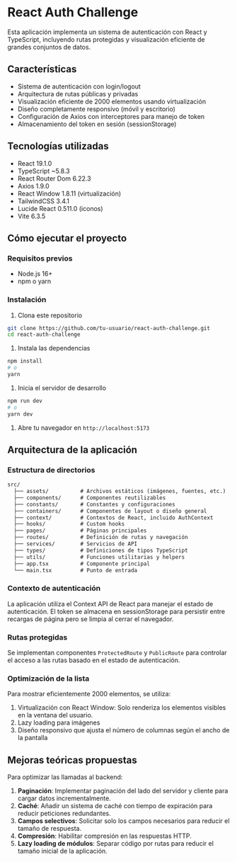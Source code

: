 # React Auth Challenge

Esta aplicación implementa un sistema de autenticación con React y TypeScript, incluyendo rutas protegidas y visualización eficiente de grandes conjuntos de datos.

## Características

- Sistema de autenticación con login/logout
- Arquitectura de rutas públicas y privadas
- Visualización eficiente de 2000 elementos usando virtualización
- Diseño completamente responsivo (móvil y escritorio)
- Configuración de Axios con interceptores para manejo de token
- Almacenamiento del token en sesión (sessionStorage)

## Tecnologías utilizadas

- React 19.1.0
- TypeScript ~5.8.3
- React Router Dom 6.22.3
- Axios 1.9.0
- React Window 1.8.11 (virtualización)
- TailwindCSS 3.4.1
- Lucide React 0.511.0 (iconos)
- Vite 6.3.5

## Cómo ejecutar el proyecto

### Requisitos previos

- Node.js 16+
- npm o yarn

### Instalación

1. Clona este repositorio

```bash
git clone https://github.com/tu-usuario/react-auth-challenge.git
cd react-auth-challenge
```

1. Instala las dependencias

```bash
npm install
# o
yarn
```

1. Inicia el servidor de desarrollo

```bash
npm run dev
# o
yarn dev
```

1. Abre tu navegador en `http://localhost:5173`

## Arquitectura de la aplicación

### Estructura de directorios

```markdown
src/
  ├── assets/          # Archivos estáticos (imágenes, fuentes, etc.)
  ├── components/      # Componentes reutilizables
  ├── constants/       # Constantes y configuraciones
  ├── containers/      # Componentes de layout o diseño general
  ├── context/         # Contextos de React, incluido AuthContext
  ├── hooks/           # Custom hooks
  ├── pages/           # Páginas principales
  ├── routes/          # Definición de rutas y navegación
  ├── services/        # Servicios de API
  ├── types/           # Definiciones de tipos TypeScript
  ├── utils/           # Funciones utilitarias y helpers
  ├── app.tsx          # Componente principal
  └── main.tsx         # Punto de entrada
```

### Contexto de autenticación

La aplicación utiliza el Context API de React para manejar el estado de autenticación. El token se almacena en sessionStorage para persistir entre recargas de página pero se limpia al cerrar el navegador.

### Rutas protegidas

Se implementan componentes `ProtectedRoute` y `PublicRoute` para controlar el acceso a las rutas basado en el estado de autenticación.

### Optimización de la lista

Para mostrar eficientemente 2000 elementos, se utiliza:

1. Virtualización con React Window: Solo renderiza los elementos visibles en la ventana del usuario.
2. Lazy loading para imágenes
3. Diseño responsivo que ajusta el número de columnas según el ancho de la pantalla

## Mejoras teóricas propuestas

Para optimizar las llamadas al backend:

1. **Paginación**: Implementar paginación del lado del servidor y cliente para cargar datos incrementalmente.
2. **Caché**: Añadir un sistema de caché con tiempo de expiración para reducir peticiones redundantes.
3. **Campos selectivos**: Solicitar solo los campos necesarios para reducir el tamaño de respuesta.
4. **Compresión**: Habilitar compresión en las respuestas HTTP.
5. **Lazy loading de módulos**: Separar código por rutas para reducir el tamaño inicial de la aplicación.
